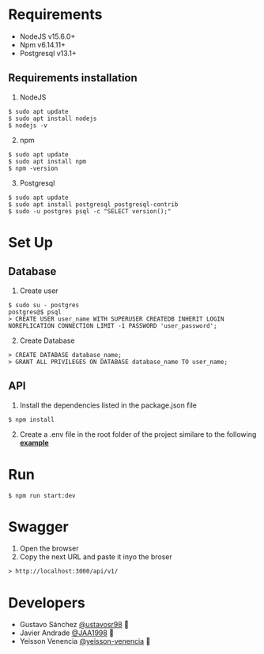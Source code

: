 # Requirements
- NodeJS  v15.6.0+
- Npm v6.14.11+
- Postgresql v13.1+

## Requirements installation
1. NodeJS
```
$ sudo apt update
$ sudo apt install nodejs
$ nodejs -v
```


2. npm
```
$ sudo apt update
$ sudo apt install npm
$ npm -version
```

3. Postgresql
```
$ sudo apt update
$ sudo apt install postgresql postgresql-contrib
$ sudo -u postgres psql -c "SELECT version();"
```
# Set Up

## Database
1. Create user

```
$ sudo su - postgres
postgres@$ psql
> CREATE USER user_name WITH SUPERUSER CREATEDB INHERIT LOGIN NOREPLICATION CONNECTION LIMIT -1 PASSWORD 'user_password';
```

2. Create Database

```
> CREATE DATABASE database_name;
> GRANT ALL PRIVILEGES ON DATABASE database_name TO user_name;
```

## API
1. Install the dependencies listed in the package.json file

```
$ npm install
```

2. Create a .env file in the root folder of the project similare to the following <a href="./.env.example" target=""><strong>example</strong></a> 

# Run
```
$ npm run start:dev
```

# Swagger
1. Open the browser
2. Copy the next URL and paste it inyo the broser 
```
> http://localhost:3000/api/v1/
```

# Developers

- Gustavo Sánchez [@ustavosr98](https://github.com/gustavosr98) 📖
- Javier Andrade [@JAA1998](https://github.com/JAA1998) 📖
- Yeisson Venencia [@yeisson-venencia](https://github.com/yeisson-venencia) 📖
